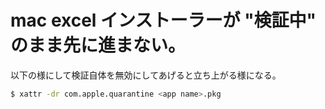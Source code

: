 # mac excel インストーラーが "検証中" のまま先に進まない。

以下の様にして検証自体を無効にしてあげると立ち上がる様になる。

```bash
$ xattr -dr com.apple.quarantine <app name>.pkg
```



